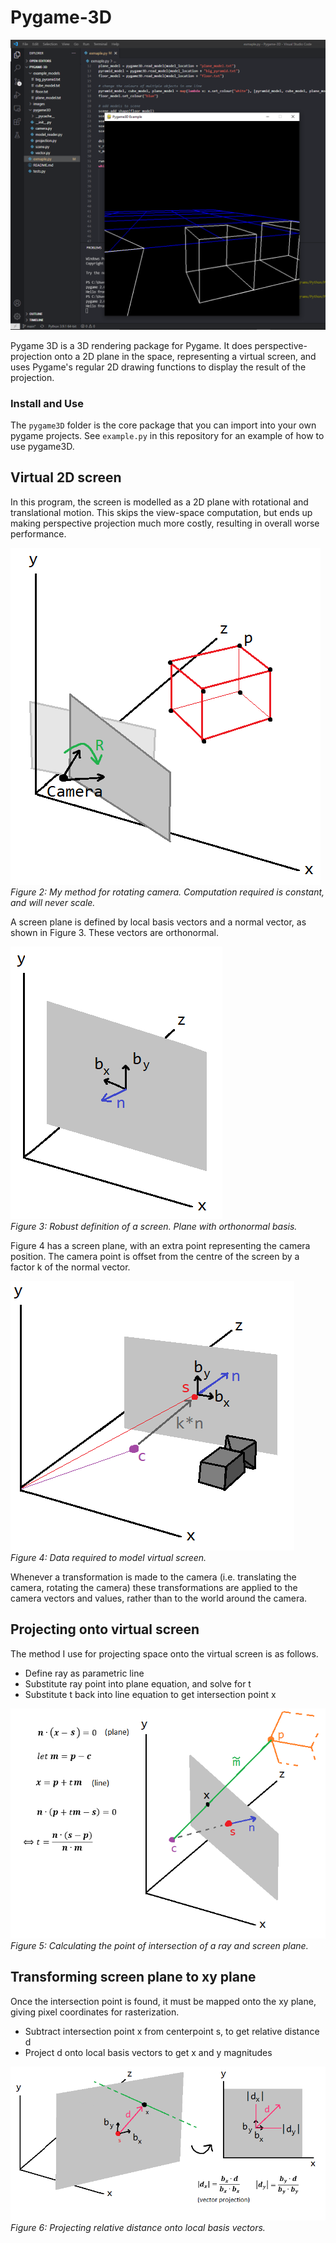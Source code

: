 # Pygame-3D

![image](https://github.com/Anthony-Gambale/Pygame-3D/blob/main/images/1.5_screenshot.png)

Pygame 3D is a 3D rendering package for Pygame. It does perspective-projection onto a 2D plane in the space, representing a virtual screen, and uses Pygame's regular 2D drawing functions to display the result of the projection.

### Install and Use
The `pygame3D` folder is the core package that you can import into your own pygame projects. See `example.py` in this repository for an example of how to use pygame3D.

## Virtual 2D screen
In this program, the screen is modelled as a 2D plane with rotational and translational motion. This skips the view-space computation, but ends up making perspective projection much more costly, resulting in overall worse performance.

![image](https://github.com/Anthony-Gambale/Pygame-3D/blob/main/images/3.0_my_rotate.png)  
*Figure 2: My method for rotating camera. Computation required is constant, and will never scale.*

A screen plane is defined by local basis vectors and a normal vector, as shown in Figure 3. These vectors are orthonormal.

![image](https://github.com/Anthony-Gambale/Pygame-3D/blob/main/images/3.1_plane_definition.png)  
*Figure 3: Robust definition of a screen. Plane with orthonormal basis.*  

Figure 4 has a screen plane, with an extra point representing the camera position. The camera point is offset from the centre of the screen by a factor k of the normal vector.

![image](https://github.com/Anthony-Gambale/Pygame-3D/blob/main/images/3.2_plane_definition.png)  
*Figure 4: Data required to model virtual screen.*

Whenever a transformation is made to the camera (i.e. translating the camera, rotating the camera) these transformations are applied to the camera vectors and values, rather than to the world around the camera.

## Projecting onto virtual screen
The method I use for projecting space onto the virtual screen is as follows.

 - Define ray as parametric line
 - Substitute ray point into plane equation, and solve for t
 - Substitute t back into line equation to get intersection point x

![image](https://github.com/Anthony-Gambale/Pygame-3D/blob/main/images/4_intersections.png)  
*Figure 5: Calculating the point of intersection of a ray and screen plane.*  

## Transforming screen plane to xy plane
Once the intersection point is found, it must be mapped onto the xy plane, giving pixel coordinates for rasterization.

 - Subtract intersection point x from centerpoint s, to get relative distance d
 - Project d onto local basis vectors to get x and y magnitudes  

![image](https://github.com/Anthony-Gambale/Pygame-3D/blob/main/images/5_xy_transform.png)  
*Figure 6: Projecting relative distance onto local basis vectors.*  

